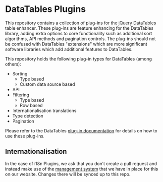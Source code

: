 ﻿DataTables Plugins
==================

This repository contains a collection of plug-ins for the jQuery [DataTables](http://datatables.net) table enhancer. These plug-ins are feature enhancing for the DataTables library, adding extra options to core functionality such as additional sort algorithms, API methods and pagination controls. The plug-ins should not be confused with DataTables "extensions" which are more significant software libraries which add additional features to DataTables.

This repository holds the following plug-in types for DataTables (among others):

* Sorting
  * Type based
  * Custom data source based
* API 
* Filtering
  * Type based
  * Row based
* Internationalisation translations
* Type detection
* Pagination

Please refer to the DataTables [plug-in documentation](http://datatables.net/plug-ins) for details on how to use these plug-ins.


## Internationalisation

In the case of i18n Plugins, we ask that you don't create a pull request and instead make use of the [management system](https://datatables.net/plug-ins/i18n/) that we have in place for this on our website. Changes there will be synced up to this repo.

